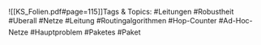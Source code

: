 
![[KS_Folien.pdf#page=115]]Tags & Topics:
   #Leitungen
   #Robustheit
   #Uberall
   #Netze
   #Leitung
   #Routingalgorithmen
   #Hop-Counter
   #Ad-Hoc-Netze
   #Hauptproblem
   #Paketes
   #Paket